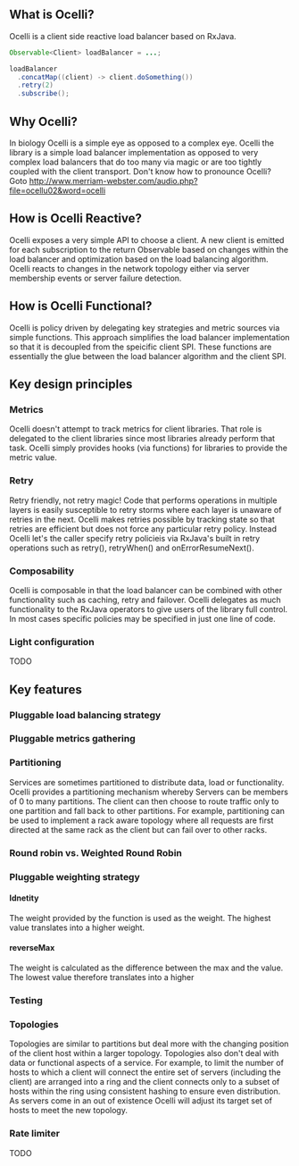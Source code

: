 ## What is Ocelli?

Ocelli is a client side reactive load balancer based on RxJava.

```java
Observable<Client> loadBalancer = ...;

loadBalancer
  .concatMap((client) -> client.doSomething())
  .retry(2) 
  .subscribe();
```


## Why Ocelli?

In biology Ocelli is a simple eye as opposed to a complex eye.  Ocelli the library is a simple load balancer implementation as opposed to very complex load balancers that do too many via magic or are too tightly coupled with the client transport.  Don't know how to pronounce Ocelli?  Goto http://www.merriam-webster.com/audio.php?file=ocellu02&word=ocelli

## How is Ocelli Reactive?

Ocelli exposes a very simple API to choose a client.  A new client is emitted for each subscription to the return Observable based on changes within the load balancer and optimization based on the load balancing algorithm.  Ocelli reacts to changes in the network topology either via server membership events or server failure detection.

## How is Ocelli Functional?

Ocelli is policy driven by delegating key strategies and metric sources via simple functions.  This approach simplifies the load balancer implementation so that it is decoupled from the speicific client SPI.  These functions are essentially the glue between the load balancer algorithm and the client SPI.

## Key design principles

### Metrics
Ocelli doesn't attempt to track metrics for client libraries.  That role is delegated to the client libraries since most libraries already perform that task.  Ocelli simply provides hooks (via functions) for libraries to provide the metric value.

### Retry
Retry friendly, not retry magic! Code that performs operations in multiple layers is easily susceptible to retry storms where each layer is unaware of retries in the next.  Ocelli makes retries possible by tracking state so that retries are efficient but does not force any particular retry policy.  Instead Ocelli let's the caller specify retry policieis via RxJava's built in retry operations such as retry(), retryWhen() and onErrorResumeNext().  

### Composability 
Ocelli is composable in that the load balancer can be combined with other functionality such as caching, retry and failover.  Ocelli delegates as much functionality to the RxJava operators to give users of the library full control.  In most cases specific policies may be specified in just one line of code.

### Light configuration
TODO

## Key features

### Pluggable load balancing strategy

### Pluggable metrics gathering

### Partitioning

Services are sometimes partitioned to distribute data, load or functionality.  Ocelli provides a partitioning mechanism whereby Servers can be members of 0 to many partitions.  The client can then choose to route traffic only to one partition and fall back to other partitions.  For example, partitioning can be used to implement a rack aware topology where all requests are first directed at the same rack as the client but can fail over to other racks.

### Round robin vs. Weighted Round Robin

### Pluggable weighting strategy

#### Idnetity

The weight provided by the function is used as the weight.  The highest value translates into a higher weight.

#### reverseMax

The weight is calculated as the difference between the max and the value.  The lowest value therefore translates into a higher 

### Testing

### Topologies

Topologies are similar to partitions but deal more with the changing position of the client host within a larger topology.  Topologies also don't deal with data or functional aspects of a service.  For example, to limit the number of hosts to which a client will connect the entire set of servers (including the client) are arranged into a ring and the client connects only to a subset of hosts within the ring using consistent hashing to ensure even distribution.  As servers come in an out of existence Ocelli will adjust its target set of hosts to meet the new topology.

### Rate limiter
TODO
